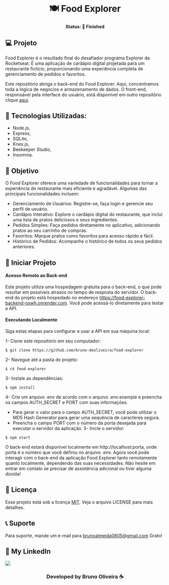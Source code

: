 <h1 align="center"> 🍽️ Food Explorer </h1>
<h4 align="center"> Status: 🚀 Finished </h4>


  
## 💻 Projeto
Food Explorer é o resultado final do desafiador programa Explorer da Rocketseat. É uma aplicação de cardápio digital projetada para um restaurante fictício, proporcionando uma experiência completa de gerenciamento de pedidos e favoritos.

Este repositório abriga o back-end do Food Explorer. Aqui, concentramos toda a lógica de negócios e armazenamento de dados. O front-end, responsável pela interface do usuário, está disponível em outro repositório clique [aqui](https://github.com/bruno-deoliveira/food-explorer-front-end).

## 🚀 Tecnologias Utilizadas:
- Node.js, 
- Express, 
- SQLite,
- Knex.js,
- Beekeeper Studio,
- Insomnia.

## 🔖 Objetivo
O Food Explorer oferece uma variedade de funcionalidades para tornar a experiência do restaurante mais eficiente e agradável. Algumas das principais funcionalidades incluem:
- Gerenciamento de Usuários: Registre-se, faça login e gerencie seu perfil de usuário.
- Cardápio Interativo: Explore o cardápio digital do restaurante, que inclui uma lista de pratos deliciosos e seus ingredientes.
- Pedidos Simples: Faça pedidos diretamente no aplicativo, adicionando pratos ao seu carrinho de compras.
- Favoritos: Marque pratos como favoritos para acesso rápido e fácil.
- Histórico de Pedidos: Acompanhe o histórico de todos os seus pedidos anteriores.

## 💾 Iniciar Projeto
#### Acesso Remoto ao Back-end
Este projeto utiliza uma hospedagem gratuita para o back-end, o que pode resultar em possíveis atrasos no tempo de resposta do servidor.
O back-end do projeto está hospedado no endereço https://food-explorer-backend-oxwh.onrender.com. Você pode acessá-lo diretamente para testar a API.

#### Executando Localmente ####
Siga estas etapas para configurar e usar a API em sua máquina local:

1- Clone este repositório em seu computador:
```
$ git clone https://github.com/bruno-deoliveira/food-explorer
````
2- Navegue até a pasta do projeto:
```
$ cd food-explorer
```
3- Instale as dependências:
```
$ npm install
```
4- Crie um arquivo .env de acordo com o arquivo .env.example e preencha os campos AUTH_SECRET e PORT com suas informações.
- Para gerar o valor para o campo AUTH_SECRET, você pode utilizar o MD5 Hash Generator para gerar uma sequência de caracteres segura.
- Preencha o campo PORT com o número da porta desejada para executar o servidor da aplicação.
5- Inicie o servidor:
```
$ npm start
```
O back-end estará disponível localmente em http://localhost:porta, onde porta é o número que você definiu no arquivo .env.
Agora você pode interagir com o back-end da aplicação Food Explorer tanto remotamente quanto localmente, dependendo das suas necessidades.
Não hesite em entrar em contato se precisar de assistência adicional ou tiver alguma dúvida!

## 📝 Licença
Esse projeto está sob a licença [MIT](). Veja o arquivo LICENSE para mais detalhes.

## 📞 Suporte
Para suporte, mande um e-mail para brunoalmeida0805@gmail.com Grato!

## 🔎 My LinkedIn 
<a href="https://www.linkedin.com/in/bruno-almeida-deoliveira"><img src="https://img.shields.io/badge/LinkedIn-0077B5?style=for-the-badge&logo=linkedin&logoColor=white"/></a>

<h3 align="center">Developed by Bruno Oliveira ☕</h3>

